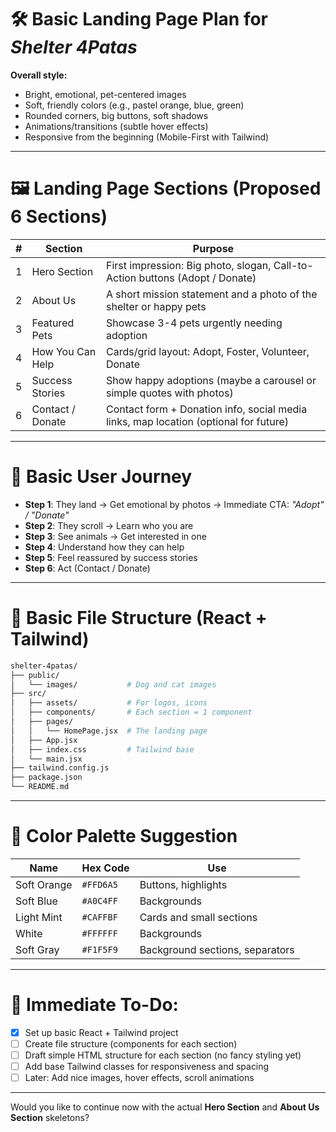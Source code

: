 # 🛠 Basic Landing Page Plan for *Shelter 4Patas*

**Overall style:**
- Bright, emotional, pet-centered images
- Soft, friendly colors (e.g., pastel orange, blue, green)
- Rounded corners, big buttons, soft shadows
- Animations/transitions (subtle hover effects)
- Responsive from the beginning (Mobile-First with Tailwind)

---

# 🖼 Landing Page Sections (Proposed 6 Sections)

| # | Section             | Purpose                                                                                      |
|---|----------------------|----------------------------------------------------------------------------------------------|
| 1 | Hero Section         | First impression: Big photo, slogan, Call-to-Action buttons (Adopt / Donate)                  |
| 2 | About Us             | A short mission statement and a photo of the shelter or happy pets                          |
| 3 | Featured Pets        | Showcase 3-4 pets urgently needing adoption                                                  |
| 4 | How You Can Help     | Cards/grid layout: Adopt, Foster, Volunteer, Donate                                          |
| 5 | Success Stories      | Show happy adoptions (maybe a carousel or simple quotes with photos)                        |
| 6 | Contact / Donate     | Contact form + Donation info, social media links, map location (optional for future)         |

---

# 🌟 Basic User Journey

- **Step 1**: They land → Get emotional by photos → Immediate CTA: *"Adopt" / "Donate"*
- **Step 2**: They scroll → Learn who you are
- **Step 3**: See animals → Get interested in one
- **Step 4**: Understand how they can help
- **Step 5**: Feel reassured by success stories
- **Step 6**: Act (Contact / Donate)

---

# 🧱 Basic File Structure (React + Tailwind)

```bash
shelter-4patas/
├── public/
│   └── images/           # Dog and cat images
├── src/
│   ├── assets/           # For logos, icons
│   ├── components/       # Each section = 1 component
│   ├── pages/
│   │   └── HomePage.jsx  # The landing page
│   ├── App.jsx
│   ├── index.css         # Tailwind base
│   └── main.jsx
├── tailwind.config.js
├── package.json
└── README.md
```

---

# 🎨 Color Palette Suggestion

| Name           | Hex Code     | Use                                |
|----------------|--------------|------------------------------------|
| Soft Orange    | `#FFD6A5`     | Buttons, highlights                |
| Soft Blue      | `#A0C4FF`     | Backgrounds                        |
| Light Mint     | `#CAFFBF`     | Cards and small sections           |
| White          | `#FFFFFF`     | Backgrounds                        |
| Soft Gray      | `#F1F5F9`     | Background sections, separators    |

---

# 👋 Immediate To-Do:

- [x] Set up basic React + Tailwind project
- [ ] Create file structure (components for each section)
- [ ] Draft simple HTML structure for each section (no fancy styling yet)
- [ ] Add base Tailwind classes for responsiveness and spacing
- [ ] Later: Add nice images, hover effects, scroll animations

---

Would you like to continue now with the actual **Hero Section** and **About Us Section** skeletons?

